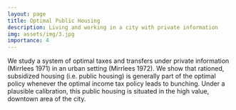 ```yaml
---
layout: page
title: Optimal Public Housing
description: Living and working in a city with private information
img: assets/img/3.jpg
importance: 4
---
```


We study a system of optimal taxes and transfers under private information (Mirrlees 1971) in an urban setting (Mirrlees 1972). We show that rationed, subsidized housing (i.e. public housing) is generally part of the optimal policy whenever the optimal income tax policy leads to bunching. Under a plausible calibration, this public housing is situated in the high value, downtown area of the city.
